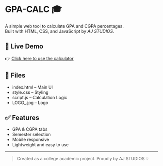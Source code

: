 # GPA-CALC 🎓

A simple web tool to calculate GPA and CGPA percentages.  
Built with HTML, CSS, and JavaScript by *AJ STUDIOS*.

## 🔗 Live Demo
👉 [Click here to use the calculator](https://<your-username>.github.io/GPA-CALC/)

## 📁 Files
- index.html – Main UI
- style.css – Styling
- script.js – Calculation Logic
- LOGO_.jpg – Logo

## ✅ Features
- GPA & CGPA tabs
- Semester selection
- Mobile responsive
- Lightweight and easy to use

---

> Created as a college academic project. Proudly by AJ STUDIOS 💡
